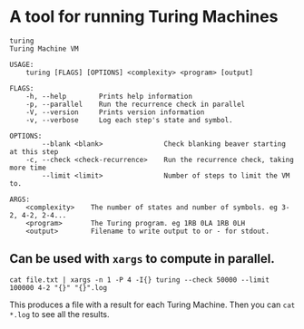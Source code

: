 # A tool for running Turing Machines

```
turing 
Turing Machine VM

USAGE:
    turing [FLAGS] [OPTIONS] <complexity> <program> [output]

FLAGS:
    -h, --help        Prints help information
    -p, --parallel    Run the recurrence check in parallel
    -V, --version     Prints version information
    -v, --verbose     Log each step's state and symbol.

OPTIONS:
        --blank <blank>               Check blanking beaver starting at this step
    -c, --check <check-recurrence>    Run the recurrence check, taking more time
        --limit <limit>               Number of steps to limit the VM to.

ARGS:
    <complexity>    The number of states and number of symbols. eg 3-2, 4-2, 2-4...
    <program>       The Turing program. eg 1RB 0LA 1RB 0LH
    <output>        Filename to write output to or - for stdout.
```

## Can be used with `xargs` to compute in parallel.

```
cat file.txt | xargs -n 1 -P 4 -I{} turing --check 50000 --limit 100000 4-2 "{}" "{}".log
```
This produces a file with a result for each Turing Machine. Then you can `cat *.log` to see
all the results.
